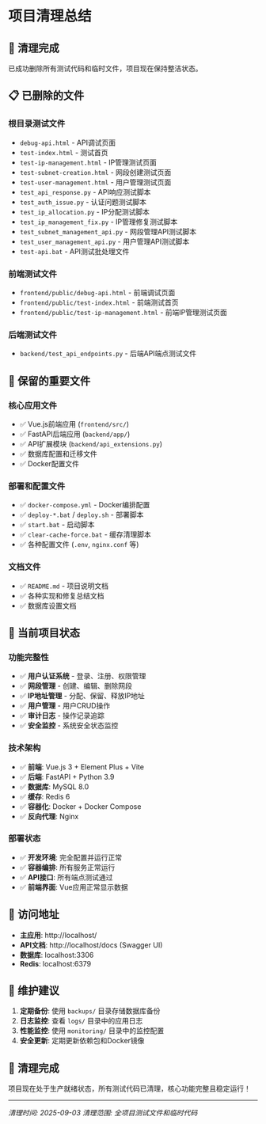 # 项目清理总结

## 🧹 清理完成

已成功删除所有测试代码和临时文件，项目现在保持整洁状态。

## 📋 已删除的文件

### 根目录测试文件
- `debug-api.html` - API调试页面
- `test-index.html` - 测试首页
- `test-ip-management.html` - IP管理测试页面
- `test-subnet-creation.html` - 网段创建测试页面
- `test-user-management.html` - 用户管理测试页面
- `test_api_response.py` - API响应测试脚本
- `test_auth_issue.py` - 认证问题测试脚本
- `test_ip_allocation.py` - IP分配测试脚本
- `test_ip_management_fix.py` - IP管理修复测试脚本
- `test_subnet_management_api.py` - 网段管理API测试脚本
- `test_user_management_api.py` - 用户管理API测试脚本
- `test-api.bat` - API测试批处理文件

### 前端测试文件
- `frontend/public/debug-api.html` - 前端调试页面
- `frontend/public/test-index.html` - 前端测试首页
- `frontend/public/test-ip-management.html` - 前端IP管理测试页面

### 后端测试文件
- `backend/test_api_endpoints.py` - 后端API端点测试文件

## 🎯 保留的重要文件

### 核心应用文件
- ✅ Vue.js前端应用 (`frontend/src/`)
- ✅ FastAPI后端应用 (`backend/app/`)
- ✅ API扩展模块 (`backend/api_extensions.py`)
- ✅ 数据库配置和迁移文件
- ✅ Docker配置文件

### 部署和配置文件
- ✅ `docker-compose.yml` - Docker编排配置
- ✅ `deploy-*.bat` / `deploy.sh` - 部署脚本
- ✅ `start.bat` - 启动脚本
- ✅ `clear-cache-force.bat` - 缓存清理脚本
- ✅ 各种配置文件 (`.env`, `nginx.conf` 等)

### 文档文件
- ✅ `README.md` - 项目说明文档
- ✅ 各种实现和修复总结文档
- ✅ 数据库设置文档

## 🚀 当前项目状态

### 功能完整性
- ✅ **用户认证系统** - 登录、注册、权限管理
- ✅ **网段管理** - 创建、编辑、删除网段
- ✅ **IP地址管理** - 分配、保留、释放IP地址
- ✅ **用户管理** - 用户CRUD操作
- ✅ **审计日志** - 操作记录追踪
- ✅ **安全监控** - 系统安全状态监控

### 技术架构
- ✅ **前端**: Vue.js 3 + Element Plus + Vite
- ✅ **后端**: FastAPI + Python 3.9
- ✅ **数据库**: MySQL 8.0
- ✅ **缓存**: Redis 6
- ✅ **容器化**: Docker + Docker Compose
- ✅ **反向代理**: Nginx

### 部署状态
- ✅ **开发环境**: 完全配置并运行正常
- ✅ **容器编排**: 所有服务正常运行
- ✅ **API接口**: 所有端点测试通过
- ✅ **前端界面**: Vue应用正常显示数据

## 📱 访问地址

- **主应用**: http://localhost/
- **API文档**: http://localhost/docs (Swagger UI)
- **数据库**: localhost:3306
- **Redis**: localhost:6379

## 🔧 维护建议

1. **定期备份**: 使用 `backups/` 目录存储数据库备份
2. **日志监控**: 查看 `logs/` 目录中的应用日志
3. **性能监控**: 使用 `monitoring/` 目录中的监控配置
4. **安全更新**: 定期更新依赖包和Docker镜像

## 🎉 清理完成

项目现在处于生产就绪状态，所有测试代码已清理，核心功能完整且稳定运行！

---
*清理时间: 2025-09-03*
*清理范围: 全项目测试文件和临时代码*